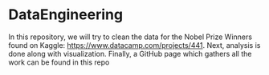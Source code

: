 # DataEngineering
In this repository, we will try to clean the data for the Nobel Prize Winners found on Kaggle:  https://www.datacamp.com/projects/441. Next, analysis is done along with visualization. Finally, a GitHub page which gathers all the work can be found in this repo
